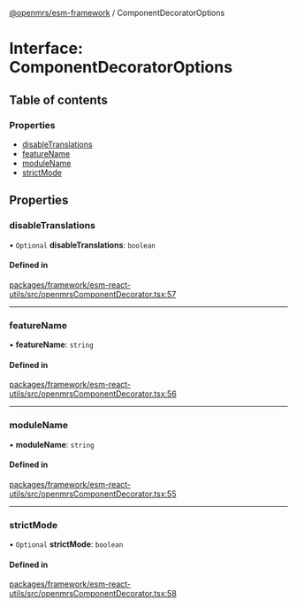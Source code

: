 [@openmrs/esm-framework](../API.md) / ComponentDecoratorOptions

# Interface: ComponentDecoratorOptions

## Table of contents

### Properties

- [disableTranslations](componentdecoratoroptions.md#disabletranslations)
- [featureName](componentdecoratoroptions.md#featurename)
- [moduleName](componentdecoratoroptions.md#modulename)
- [strictMode](componentdecoratoroptions.md#strictmode)

## Properties

### disableTranslations

• `Optional` **disableTranslations**: `boolean`

#### Defined in

[packages/framework/esm-react-utils/src/openmrsComponentDecorator.tsx:57](https://github.com/openmrs/openmrs-esm-core/blob/master/packages/framework/esm-react-utils/src/openmrsComponentDecorator.tsx#L57)

___

### featureName

• **featureName**: `string`

#### Defined in

[packages/framework/esm-react-utils/src/openmrsComponentDecorator.tsx:56](https://github.com/openmrs/openmrs-esm-core/blob/master/packages/framework/esm-react-utils/src/openmrsComponentDecorator.tsx#L56)

___

### moduleName

• **moduleName**: `string`

#### Defined in

[packages/framework/esm-react-utils/src/openmrsComponentDecorator.tsx:55](https://github.com/openmrs/openmrs-esm-core/blob/master/packages/framework/esm-react-utils/src/openmrsComponentDecorator.tsx#L55)

___

### strictMode

• `Optional` **strictMode**: `boolean`

#### Defined in

[packages/framework/esm-react-utils/src/openmrsComponentDecorator.tsx:58](https://github.com/openmrs/openmrs-esm-core/blob/master/packages/framework/esm-react-utils/src/openmrsComponentDecorator.tsx#L58)
